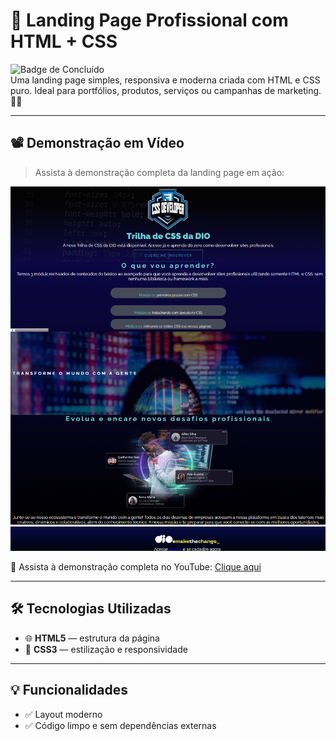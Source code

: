 # 🚀 Landing Page Profissional com HTML + CSS

![Badge de Concluído](https://img.shields.io/badge/Status-Conclu%C3%ADdo-32CD32?style=for-the-badge)  
Uma landing page simples, responsiva e moderna criada com HTML e CSS puro. Ideal para portfólios, produtos, serviços ou campanhas de marketing. 💼✨

---

## 📽️ Demonstração em Vídeo

> Assista à demonstração completa da landing page em ação:

[![Watch the video](./PROJETO-DIO-CSS/screencapture-127-0-0-1-5500-index-html-2025-07-03-09_58_05.png)](https://youtu.be/syf5ie-JDuI) <br>



🎥 Assista à demonstração completa no YouTube: [Clique aqui](https://youtu.be/syf5ie-JDuI)

---

## 🛠️ Tecnologias Utilizadas

- 🌐 **HTML5** — estrutura da página  
- 🎨 **CSS3** — estilização e responsividade  
 

---

## 💡 Funcionalidades

- ✅ Layout moderno 
- ✅ Código limpo e sem dependências externas



